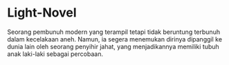 # Light-Novel
Seorang pembunuh modern yang terampil tetapi tidak beruntung terbunuh dalam kecelakaan aneh. Namun, ia segera menemukan dirinya dipanggil ke dunia lain oleh seorang penyihir jahat, yang menjadikannya memiliki tubuh anak laki-laki sebagai percobaan. 
